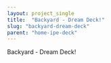 ```yaml
---
layout: project_single
title:  "Backyard - Dream Deck!"
slug: "backyard-dream-deck"
parent: "home-ipe-deck"
---
```

Backyard - Dream Deck!
